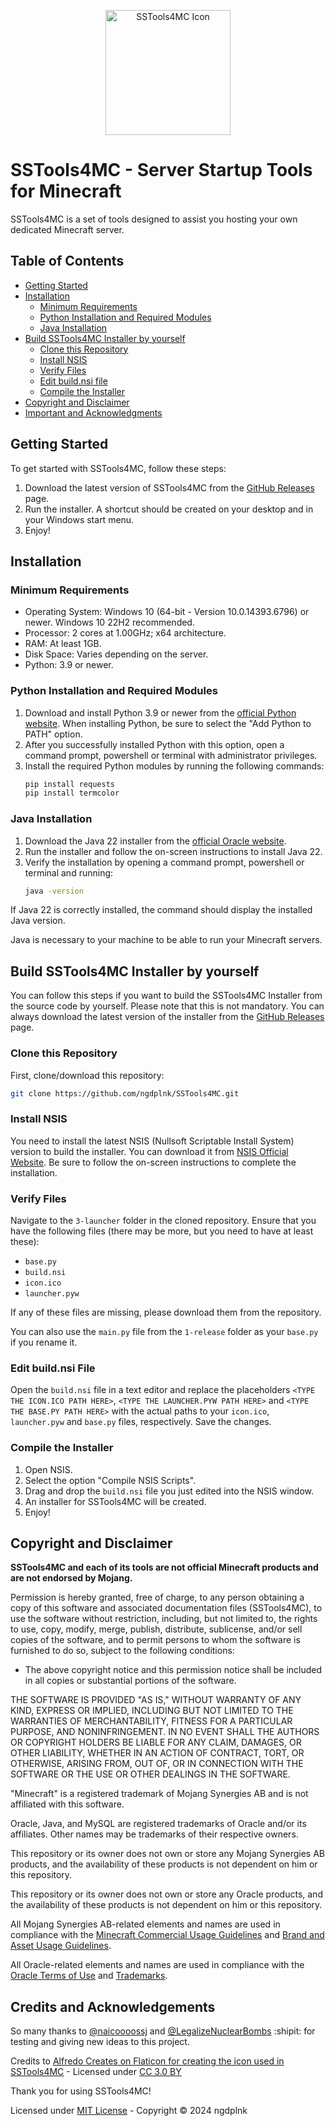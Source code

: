 <p align="center">
  <img src="https://raw.githubusercontent.com/ngdplnk/SSTools4MC/main/3-launcher/icon.png" alt="SSTools4MC Icon" width="200" />
</p>

# SSTools4MC - Server Startup Tools for Minecraft

SSTools4MC is a set of tools designed to assist you hosting your own dedicated Minecraft server.

## Table of Contents
- [Getting Started](#getting-started)
- [Installation](#installation)
  - [Minimum Requirements](#minimum-requirements)
  - [Python Installation and Required Modules](#python-installation-and-required-modules)
  - [Java Installation](#java-installation)
- [Build SSTools4MC Installer by yourself](#build-sstools4mc-installer-by-yourself)
  - [Clone this Repository](#clone-this-repository)
  - [Install NSIS](#install-nsis)
  - [Verify Files](#verify-files)
  - [Edit build.nsi file](#edit-buildnsi-file)
  - [Compile the Installer](#compile-the-installer)
- [Copyright and Disclaimer](#copyright-and-disclaimer)
- [Important and Acknowledgments](#important-and-acknowledgments)

## Getting Started
To get started with SSTools4MC, follow these steps:

1. Download the latest version of SSTools4MC from the [GitHub Releases](https://github.com/ngdplnk/SSTools4MC/releases/latest) page.
2. Run the installer. A shortcut should be created on your desktop and in your Windows start menu.
3. Enjoy!

## Installation
### Minimum Requirements
- Operating System: Windows 10 (64-bit - Version 10.0.14393.6796) or newer. Windows 10 22H2 recommended.
- Processor: 2 cores at 1.00GHz; x64 architecture.
- RAM: At least 1GB.
- Disk Space: Varies depending on the server.
- Python: 3.9 or newer.

### Python Installation and Required Modules
1. Download and install Python 3.9 or newer from the [official Python website](https://www.python.org/downloads/). When installing Python, be sure to select the "Add Python to PATH" option.
2. After you successfully installed Python with this option, open a command prompt, powershell or terminal with administrator privileges.
3. Install the required Python modules by running the following commands:
    ```bash
    pip install requests
    pip install termcolor
    ```

### Java Installation
1. Download the Java 22 installer from the [official Oracle website](https://www.oracle.com/cl/java/technologies/downloads/#jdk22-windows).
2. Run the installer and follow the on-screen instructions to install Java 22.
3. Verify the installation by opening a command prompt, powershell or terminal and running:
    ```bash
    java -version
    ```

If Java 22 is correctly installed, the command should display the installed Java version.

Java is necessary to your machine to be able to run your Minecraft servers.

## Build SSTools4MC Installer by yourself

You can follow this steps if you want to build the SSTools4MC Installer from the source code by yourself.
Please note that this is not mandatory. You can always download the latest version of the installer from the [GitHub Releases](https://github.com/ngdplnk/SSTools4MC/releases/latest) page.

### Clone this Repository

First, clone/download this repository:

```bash
git clone https://github.com/ngdplnk/SSTools4MC.git
```

### Install NSIS

You need to install the latest NSIS (Nullsoft Scriptable Install System) version to build the installer. You can download it from [NSIS Official Website](https://nsis.sourceforge.io/Download). Be sure to follow the on-screen instructions to complete the installation.

### Verify Files

Navigate to the `3-launcher` folder in the cloned repository. Ensure that you have the following files (there may be more, but you need to have at least these):

- `base.py`
- `build.nsi`
- `icon.ico`
- `launcher.pyw`

If any of these files are missing, please download them from the repository.

You can also use the `main.py` file from the `1-release` folder as your `base.py` if you rename it.

### Edit build.nsi File

Open the `build.nsi` file in a text editor and replace the placeholders `<TYPE THE ICON.ICO PATH HERE>`, `<TYPE THE LAUNCHER.PYW PATH HERE>` and `<TYPE THE BASE.PY PATH HERE>` with the actual paths to your `icon.ico`, `launcher.pyw` and `base.py` files, respectively. Save the changes.

### Compile the Installer

1. Open NSIS.
2. Select the option "Compile NSIS Scripts".
3. Drag and drop the `build.nsi` file you just edited into the NSIS window.
4. An installer for SSTools4MC will be created.
5. Enjoy!

## Copyright and Disclaimer
**SSTools4MC and each of its tools are not official Minecraft products and are not endorsed by Mojang.**

Permission is hereby granted, free of charge, to any person obtaining a copy of this software and associated documentation files (SSTools4MC), to use the software without restriction, including, but not limited to, the rights to use, copy, modify, merge, publish, distribute, sublicense, and/or sell copies of the software, and to permit persons to whom the software is furnished to do so, subject to the following conditions:

- The above copyright notice and this permission notice shall be included in all copies or substantial portions of the software.

THE SOFTWARE IS PROVIDED "AS IS," WITHOUT WARRANTY OF ANY KIND, EXPRESS OR IMPLIED, INCLUDING BUT NOT LIMITED TO THE WARRANTIES OF MERCHANTABILITY, FITNESS FOR A PARTICULAR PURPOSE, AND NONINFRINGEMENT. IN NO EVENT SHALL THE AUTHORS OR COPYRIGHT HOLDERS BE LIABLE FOR ANY CLAIM, DAMAGES, OR OTHER LIABILITY, WHETHER IN AN ACTION OF CONTRACT, TORT, OR OTHERWISE, ARISING FROM, OUT OF, OR IN CONNECTION WITH THE SOFTWARE OR THE USE OR OTHER DEALINGS IN THE SOFTWARE.

"Minecraft" is a registered trademark of Mojang Synergies AB and is not affiliated with this software.

Oracle, Java, and MySQL are registered trademarks of Oracle and/or its affiliates. Other names may be trademarks of their respective owners.

This repository or its owner does not own or store any Mojang Synergies AB products, and the availability of these products is not dependent on him or this repository.

This repository or its owner does not own or store any Oracle products, and the availability of these products is not dependent on him or this repository.

All Mojang Synergies AB-related elements and names are used in compliance with the [Minecraft Commercial Usage Guidelines](https://www.minecraft.net/en-us/eula/) and [Brand and Asset Usage Guidelines](https://account.mojang.com/terms?ref=ft#brand).

All Oracle-related elements and names are used in compliance with the [Oracle Terms of Use](https://www.oracle.com/legal/terms.html) and [Trademarks](https://www.oracle.com/legal/trademarks.html).

## Credits and Acknowledgements

So many thanks to [@naicoooossj](https://github.com/naicoooossj) and [@LegalizeNuclearBombs](https://steamcommunity.com/id/LegalizeNucelarBombs/) :shipit: for testing and giving new ideas to this project.

Credits to [Alfredo Creates on Flaticon for creating the icon used in SSTools4MC](https://www.flaticon.es/icono-gratis/juegos_10125663?term=minecraft&page=1&position=77&origin=tag&related_id=10125663) - Licensed under [CC 3.0 BY](https://creativecommons.org/licenses/by/3.0/)

Thank you for using SSTools4MC!

Licensed under [MIT License](https://opensource.org/license/mit) - Copyright © 2024 ngdplnk
